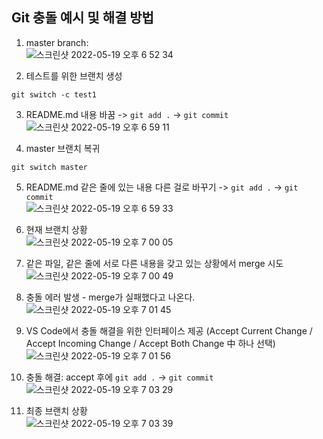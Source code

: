 ## Git 충돌 예시 및 해결 방법


1. master branch:  
![스크린샷 2022-05-19 오후 6 52 34](https://user-images.githubusercontent.com/103919739/169268488-4cbca081-f7fe-4eb8-86b9-42439bd9f436.png)


2. 테스트를 위한 브랜치 생성
```
git switch -c test1
```

3. README.md 내용 바꿈 -> ```git add .``` -> ```git commit```    
![스크린샷 2022-05-19 오후 6 59 11](https://user-images.githubusercontent.com/103919739/169268891-6dcbfe96-436b-4b6d-acbc-6695e05ebafc.png)

4. master 브랜치 복귀
```
git switch master
```

5. README.md 같은 줄에 있는 내용 다른 걸로 바꾸기 -> ```git add .``` -> ```git commit```  
![스크린샷 2022-05-19 오후 6 59 33](https://user-images.githubusercontent.com/103919739/169269174-c1aee77d-bae5-42ef-b47d-5002912c9c2a.png)


6. 현재 브랜치 상황  
![스크린샷 2022-05-19 오후 7 00 05](https://user-images.githubusercontent.com/103919739/169269230-1a9c523d-814d-4f62-8767-e18e42531b5e.png)

7. 같은 파일, 같은 줄에 서로 다른 내용을 갖고 있는 상황에서 merge 시도  
![스크린샷 2022-05-19 오후 7 00 49](https://user-images.githubusercontent.com/103919739/169269546-aa0feb90-b7bc-4684-9ff9-018e7fa82411.png)

8. 충돌 에러 발생 - merge가 실패했다고 나온다.  
![스크린샷 2022-05-19 오후 7 01 45](https://user-images.githubusercontent.com/103919739/169269667-570f01e6-cf74-44b2-a043-3f30bc8f219a.png)

9. VS Code에서 충돌 해결을 위한 인터페이스 제공  (Accept Current Change / Accept Incoming Change / Accept Both Change 中 하나 선택)
![스크린샷 2022-05-19 오후 7 01 56](https://user-images.githubusercontent.com/103919739/169269880-2938c260-6757-40cb-813f-ad4964a7f7fa.png)

10. 충돌 해결: accept 후에 ```git add .``` -> ```git commit```  
![스크린샷 2022-05-19 오후 7 03 29](https://user-images.githubusercontent.com/103919739/169271152-0b95acae-96d9-48d2-bbc4-8a5655859e31.png)

11. 최종 브랜치 상황  
![스크린샷 2022-05-19 오후 7 03 39](https://user-images.githubusercontent.com/103919739/169271304-2f3d58e0-f86d-407b-a97d-25aa7118dac0.png)





